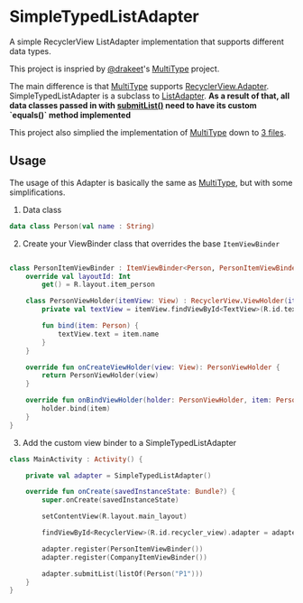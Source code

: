 # SimpleTypedListAdapter
A simple RecyclerView ListAdapter implementation that supports different data types. 

This project is inspried by [@drakeet](https://github.com/drakeet)'s [MultiType](https://github.com/drakeet/MultiType) project. 

The main difference is that [MultiType](https://github.com/drakeet/MultiType) supports [RecyclerView.Adapter](https://github.com/drakeet/MultiType/blob/master/library/src/main/kotlin/com/drakeet/multitype/MultiTypeAdapter.kt#L43).
SimpleTypedListAdapter is a subclass to [ListAdapter](https://developer.android.com/reference/android/support/v7/recyclerview/extensions/ListAdapter). 
**As a result of that, all data classes passed in with [submitList()](https://developer.android.com/reference/android/support/v7/recyclerview/extensions/ListAdapter#submitList(java.util.List%3CT%3E)) need to have its custom `equals()` method implemented**

This project also simplied the implementation of [MultiType](https://github.com/drakeet/MultiType) down to [3 files](https://github.com/esong/SimpleTypedListAdapter/tree/master/library/src/main/java/com/yksong/simpletype). 

## Usage 
The usage of this Adapter is basically the same as [MultiType](https://github.com/drakeet/MultiType), but with some simplifications. 

1. Data class
```kotlin
data class Person(val name : String)
```

2. Create your ViewBinder class that overrides the base `ItemViewBinder`
```kotlin

class PersonItemViewBinder : ItemViewBinder<Person, PersonItemViewBinder.PersonViewHolder>() {
    override val layoutId: Int
        get() = R.layout.item_person

    class PersonViewHolder(itemView: View) : RecyclerView.ViewHolder(itemView) {
        private val textView = itemView.findViewById<TextView>(R.id.text)

        fun bind(item: Person) {
            textView.text = item.name
        }
    }

    override fun onCreateViewHolder(view: View): PersonViewHolder {
        return PersonViewHolder(view)
    }

    override fun onBindViewHolder(holder: PersonViewHolder, item: Person) {
        holder.bind(item)
    }
}
```

3. Add the custom view binder to a SimpleTypedListAdapter

```kotlin
class MainActivity : Activity() {

    private val adapter = SimpleTypedListAdapter()

    override fun onCreate(savedInstanceState: Bundle?) {
        super.onCreate(savedInstanceState)

        setContentView(R.layout.main_layout)

        findViewById<RecyclerView>(R.id.recycler_view).adapter = adapter

        adapter.register(PersonItemViewBinder())
        adapter.register(CompanyItemViewBinder())

        adapter.submitList(listOf(Person("P1")))
    }
}
```
